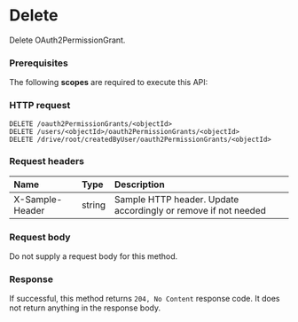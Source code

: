# Delete

Delete OAuth2PermissionGrant.
### Prerequisites
The following **scopes** are required to execute this API: 
### HTTP request
<!-- { "blockType": "ignored" } -->
```http
DELETE /oauth2PermissionGrants/<objectId>
DELETE /users/<objectId>/oauth2PermissionGrants/<objectId>
DELETE /drive/root/createdByUser/oauth2PermissionGrants/<objectId>

```
### Request headers
| Name       | Type | Description|
|:---------------|:--------|:----------|
| X-Sample-Header  | string  | Sample HTTP header. Update accordingly or remove if not needed|

### Request body
Do not supply a request body for this method.


### Response
If successful, this method returns `204, No Content` response code. It does not return anything in the response body.


<!-- uuid: 8060035e-062d-44ca-b14d-94eae4b43c22
2015-10-25 14:02:53 UTC -->
<!-- {
  "type": "#page.annotation",
  "description": "Delete",
  "keywords": "",
  "section": "documentation",
  "tocPath": ""
}-->